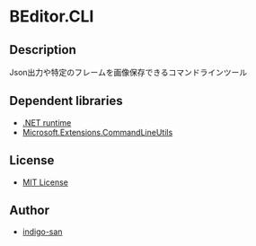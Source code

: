 # BEditor.CLI

## Description

Json出力や特定のフレームを画像保存できるコマンドラインツール

## Dependent libraries
* [.NET runtime](https://github.com/dotnet/runtime)
* [Microsoft.Extensions.CommandLineUtils
](https://www.nuget.org/packages/Microsoft.Extensions.CommandLineUtils/)

## License

* [MIT License](https://github.com/indigo-san/BEditor/blob/main/LICENSE)

## Author

* [indigo-san](https://github.com/indigo-san)

